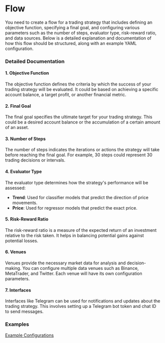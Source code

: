 # Flow

You need to create a flow for a trading strategy that includes defining an objective function, specifying a final goal, and configuring various parameters such as the number of steps, evaluator type, risk-reward ratio, and data sources. Below is a detailed explanation and documentation of how this flow should be structured, along with an example YAML configuration.

### Detailed Documentation

#### 1. Objective Function

The objective function defines the criteria by which the success of your trading strategy will be evaluated. It could be based on achieving a specific account balance, a target profit, or another financial metric.

#### 2. Final Goal

The final goal specifies the ultimate target for your trading strategy. This could be a desired account balance or the accumulation of a certain amount of an asset.

#### 3. Number of Steps

The number of steps indicates the iterations or actions the strategy will take before reaching the final goal. For example, 30 steps could represent 30 trading decisions or intervals.

#### 4. Evaluator Type

The evaluator type determines how the strategy's performance will be assessed:

- **Trend**: Used for classifier models that predict the direction of price movements.
- **Price**: Used for regressor models that predict the exact price.

#### 5. Risk-Reward Ratio

The risk-reward ratio is a measure of the expected return of an investment relative to the risk taken. It helps in balancing potential gains against potential losses.

#### 6. Venues

Venues provide the necessary market data for analysis and decision-making. You can configure multiple data venues such as Binance, MetaTrader, and Twitter. Each venue will have its own configuration parameters.

#### 7. Interfaces

Interfaces like Telegram can be used for notifications and updates about the trading strategy. This involves setting up a Telegram bot token and chat ID to send messages.

### Examples

[Example Configurations](config_examples.md)
